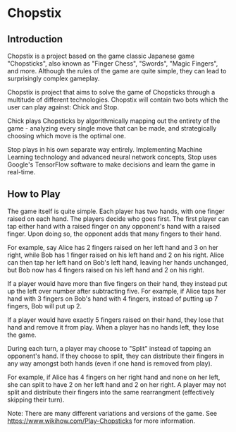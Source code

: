 # Chopstix

## Introduction

Chopstix is a project based on the game classic Japanese game "Chopsticks", also known as "Finger Chess", "Swords", "Magic Fingers", and more. Although the rules of the game are quite simple, they can lead to surprisingly complex gameplay.

Chopstix is project that aims to solve the game of Chopsticks through a multitude of different technologies. Chopstix will contain two bots which the user can play against: Chick and Stop.

Chick plays Chopsticks by algorithmically mapping out the entirety of the game - analyzing every single move that can be made, and strategically choosing which move is the optimal one.

Stop plays in his own separate way entirely. Implementing Machine Learning technology and advanced neural network concepts, Stop uses Google's TensorFlow software to make decisions and learn the game in real-time.

## How to Play

The game itself is quite simple. Each player has two hands, with one finger raised on each hand. The players decide who goes first. The first player can tap either hand with a raised finger on any opponent's hand with a raised finger. Upon doing so, the opponent adds that many fingers to their hand.

For example, say Alice has 2 fingers raised on her left hand and 3 on her right, while Bob has 1 finger raised on his left hand and 2 on his right. Alice can then tap her left hand on Bob's left hand, leaving her hands unchanged, but Bob now has 4 fingers raised on his left hand and 2 on his right.

If a player would have more than five fingers on their hand, they instead put up the left over number after subtracting five. For example, if Alice taps her hand with 3 fingers on Bob's hand with 4 fingers, instead of putting up 7 fingers, Bob will put up 2.

If a player would have exactly 5 fingers raised on their hand, they lose that hand and remove it from play. When a player has no hands left, they lose the game.

During each turn, a player may choose to "Split" instead of tapping an opponent's hand. If they choose to split, they can distribute their fingers in any way amongst both hands (even if one hand is removed from play).

For example, if Alice has 4 fingers on her right hand and none on her left, she can split to have 2 on her left hand and 2 on her right. A player may not split and distribute their fingers into the same rearrangment (effectively skipping their turn).

Note: There are many different variations and versions of the game. See https://www.wikihow.com/Play-Chopsticks for more information.